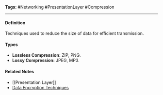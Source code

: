 **Tags:** #Networking #PresentationLayer #Compression

---

#### **Definition**

Techniques used to reduce the size of data for efficient transmission.

#### **Types**

- **Lossless Compression:** ZIP, PNG.
- **Lossy Compression:** JPEG, MP3.

#### **Related Notes**

- [[Presentation Layer]]
- [Data Encryption Techniques](Data%20Encryption%20Techniques.md)